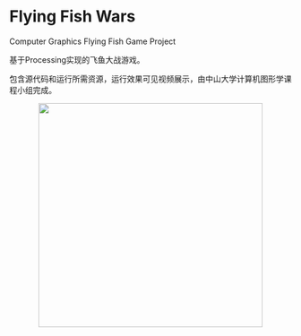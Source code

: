 # Flying Fish Wars
Computer Graphics Flying Fish Game Project

基于Processing实现的飞鱼大战游戏。

包含源代码和运行所需资源，运行效果可见视频展示，由中山大学计算机图形学课程小组完成。

<div align=center>
<img src="https://github.com/dengzx7/Flying_Fish_Wars/blob/master/images/war.png" width="400">

